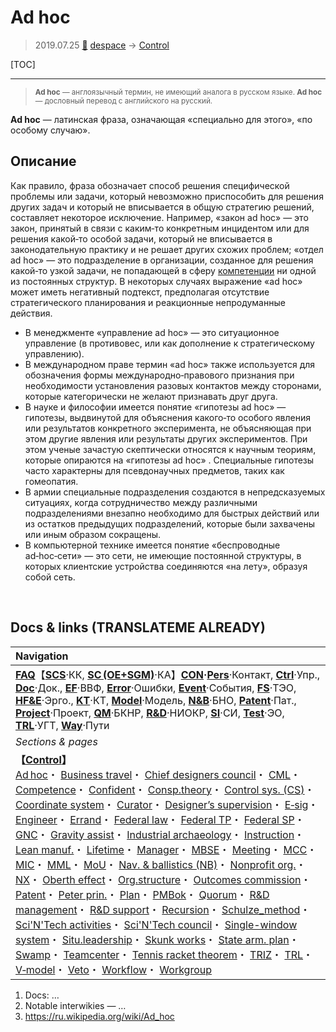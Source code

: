 # Ad hoc
> 2019.07.25 [🚀](../index/index.md) [despace](index.md) → [Control](control.md)

[TOC]

---

> <small>**Ad hoc** — англоязычный термин, не имеющий аналога в русском языке. **Ad hoc** — дословный перевод с английского на русский.</small>

**Ad hoc** — латинская фраза, означающая «специально для этого», «по особому случаю».



## Описание
Как правило, фраза обозначает способ решения специфической проблемы или задачи, который невозможно приспособить для решения других задач и который не вписывается в общую стратегию решений, составляет некоторое исключение. Например, «закон ad hoc» — это закон, принятый в связи с каким‑то конкретным инцидентом или для решения какой‑то особой задачи, который не вписывается в законодательную практику и не решает других схожих проблем; «отдел ad hoc» — это подразделение в организации, созданное для решения какой‑то узкой задачи, не попадающей в сферу [компетенции](competence.md) ни одной из постоянных структур. В некоторых случаях выражение «ad hoc» может иметь негативный подтекст, предполагая отсутствие стратегического планирования и реакционные непродуманные действия.

   - В менеджменте «управление ad hoc» — это ситуационное управление (в противовес, или как дополнение к стратегическому управлению).
   - В международном праве термин «ad hoc» также используется для обозначения формы международно‑правового признания при необходимости установления разовых контактов между сторонами, которые категорически не желают признавать друг друга.
   - В науке и философии имеется понятие «гипотезы ad hoc» — гипотезы, выдвинутой для объяснения какого‑то особого явления или результатов конкретного эксперимента, не объясняющая при этом другие явления или результаты других экспериментов. При этом ученые зачастую скептически относятся к научным теориям, которые опираются на «гипотезы ad hoc» . Специальные гипотезы часто характерны для псевдонаучных предметов, таких как гомеопатия.
   - В армии специальные подразделения создаются в непредсказуемых ситуациях, когда сотрудничество между различными подразделениями внезапно необходимо для быстрых действий или из остатков предыдущих подразделений, которые были захвачены или иным образом сокращены.
   - В компьютерной технике имеется понятие «беспроводные ad‑hoc‑сети» — это сети, не имеющие постоянной структуры, в которых клиентские устройства соединяются «на лету», образуя собой сеть.



<p style="page-break-after:always"> </p>

## Docs & links (TRANSLATEME ALREADY)
|Navigation|
|:--|
|**[FAQ](faq.md)**【**[SCS](scs.md)**·КК, **[SC (OE+SGM)](sc.md)**·КА】**[CON](contact.md)·[Pers](person.md)**·Контакт, **[Ctrl](control.md)**·Упр., **[Doc](doc.md)**·Док., **[EF](ef.md)**·ВВФ, **[Error](error.md)**·Ошибки, **[Event](event.md)**·События, **[FS](fs.md)**·ТЭО, **[HF&E](hfe.md)**·Эрго., **[KT](kt.md)**·КТ, **[Model](model.md)**·Модель, **[N&B](nnb.md)**·БНО, **[Patent](патент.md)**·Пат., **[Project](project.md)**·Проект, **[QM](qm.md)**·БКНР, **[R&D](rnd.md)**·НИОКР, **[SI](si.md)**·СИ, **[Test](test.md)**·ЭО, **[TRL](trl.md)**·УГТ, **[Way](way.md)**·Пути|
|*Sections & pages*|
|**【[Control](Control.md)】**<br> [Ad hoc](ad_hoc.md)・ [Business travel](business_travel.md)・ [Chief designers council](cocd.md)・ [CML](cml.md)・ [Competence](competence.md)・ [Confident](confident.md)・ [Consp.theory](consp_theory.md)・ [Control sys. (CS)](cs.md)・ [Coordinate system](coord_sys.md)・ [Curator](curator.md)・ [Designer’s supervision](des_spv.md)・ [E‑sig](esig.md)・ [Engineer](se.md)・ [Errand](errand.md)・ [Federal law](fed_law.md)・ [Federal TP](fed_tp.md)・ [Federal SP](fed_sp.md)・ [GNC](gnc.md)・ [Gravity assist](gravass.md)・ [Industrial archaeology](ind_arch.md)・ [Instruction](instruction.md)・ [Lean manuf.](lean_man.md)・ [Lifetime](lifetime.md)・ [Manager](manager.md)・ [MBSE](mbse.md)・ [Meeting](meeting.md)・ [MCC](scs.md)・ [MIC](mic.md)・ [MML](mml.md)・ [MoU](mou.md)・ [Nav. & ballistics (NB)](nnb.md)・ [Nonprofit org.](nonprof_org.md)・ [NX](nx.md)・ [Oberth effect](oberth_eff.md)・ [Org.structure](orgstruct.md)・ [Outcomes commission](outccom.md)・ [Patent](patent_res.md)・ [Peter prin.](peter_principle.md)・ [Plan](plan.md)・ [PMBok](pmbok.md)・ [Quorum](quorum.md)・ [R&D management](mgmt.md)・ [R&D support](rnd_support.md)・ [Recursion](recurs.md)・ [Schulze_method](schulze_method.md)・ [Sci'N'Tech activities](st_act.md)・ [Sci'N'Tech council](satc.md)・ [Single-window system](sw_sys.md)・ [Situ.leadership](situ_leadership.md)・ [Skunk works](skunk_works.md)・ [State arm. plan](plan_sa.md)・ [Swamp](swamp.md)・ [Teamcenter](teamcenter.md)・ [Tennis racket theorem](tr_theorem.md)・ [TRIZ](triz.md)・ [TRL](trl.md)・ [V‑model](v_model.md)・ [Veto](veto.md)・ [Workflow](workflow.md)・ [Workgroup](wg.md)|

   1. Docs: …
   1. Notable interwikies — …
   1. <https://ru.wikipedia.org/wiki/Ad_hoc>

